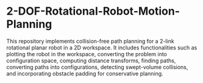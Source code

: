 # 2-DOF-Rotational-Robot-Motion-Planning
This repository implements collision-free path planning for a 2-link rotational planar robot in a 2D workspace. It includes functionalities such as plotting the robot in the workspace, converting the problem into configuration space, computing distance transforms, finding paths, converting paths into configurations, detecting swept-volume collisions, and incorporating obstacle padding for conservative planning.